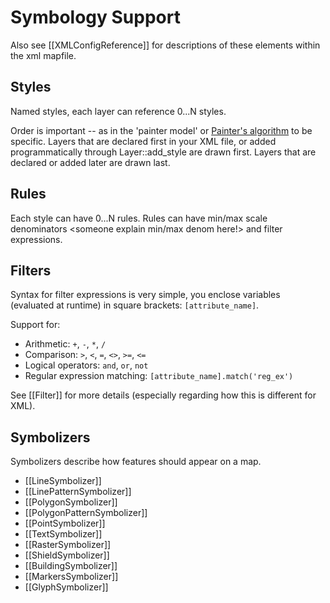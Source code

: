 # Symbology Support

Also see [[XMLConfigReference]] for descriptions of these elements within the xml mapfile.

## Styles

Named styles, each layer can reference 0...N styles.

Order is important -- as in the 'painter model' or [Painter's algorithm](http://en.wikipedia.org/wiki/Painter's_algorithm) to be specific. Layers that are declared first in your XML file, or added programmatically through Layer::add_style are drawn first. Layers that are declared or added later are drawn last.

## Rules

Each style can have 0...N rules. Rules can have min/max scale denominators <someone explain min/max denom here!> and filter expressions.

## Filters

Syntax for filter expressions is very simple, you enclose variables (evaluated at runtime) in square brackets: `[attribute_name]`.

Support for:

 * Arithmetic: `+`, `-`, `*`, `/`
 * Comparison: `>`, `<`, `=`, `<>`, `>=`, `<=`
 * Logical operators: `and`, `or`, `not`
 * Regular expression matching: `[attribute_name].match('reg_ex')`

See [[Filter]] for more details (especially regarding how this is different for XML).

## Symbolizers

Symbolizers describe how features should appear on a map.

 * [[LineSymbolizer]]
 * [[LinePatternSymbolizer]]
 * [[PolygonSymbolizer]]
 * [[PolygonPatternSymbolizer]]
 * [[PointSymbolizer]]
 * [[TextSymbolizer]]
 * [[RasterSymbolizer]]
 * [[ShieldSymbolizer]]
 * [[BuildingSymbolizer]]
 * [[MarkersSymbolizer]]
 * [[GlyphSymbolizer]]